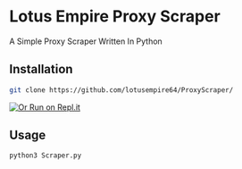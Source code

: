 # Lotus Empire Proxy Scraper
A Simple Proxy Scraper Written In Python 
## Installation 
```bash 
git clone https://github.com/lotusempire64/ProxyScraper/ 
```  
[![Or Run on Repl.it](https://replit.com/badge/github/lotusempire64/ProxyScraper)](https://replit.com/new/github/lotusempire64/ProxyScraper)

## Usage 
```bash 
python3 Scraper.py 
```
